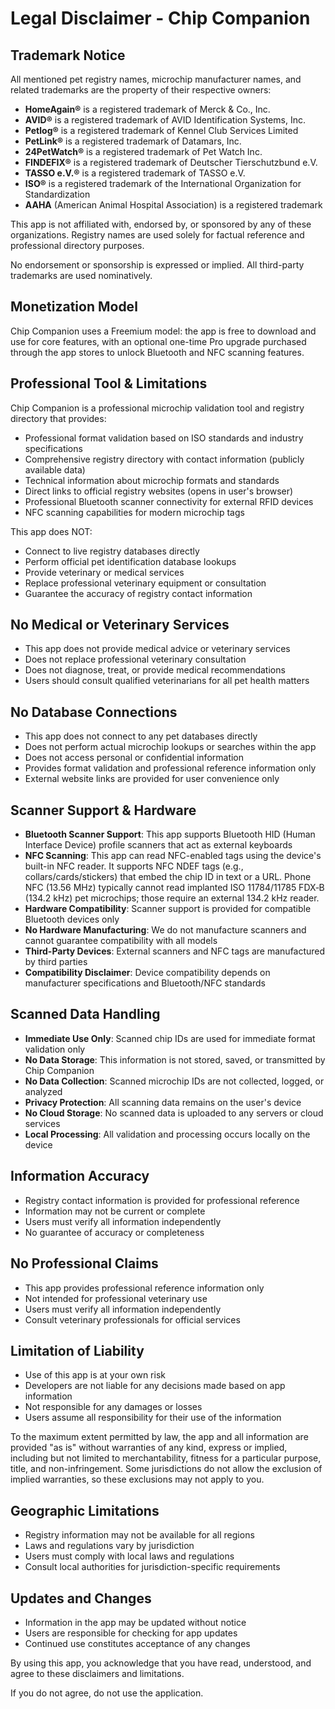 # Legal Disclaimer - Chip Companion

## Trademark Notice

All mentioned pet registry names, microchip manufacturer names, and related trademarks are the property of their respective owners:

- **HomeAgain®** is a registered trademark of Merck & Co., Inc.
- **AVID®** is a registered trademark of AVID Identification Systems, Inc.
- **Petlog®** is a registered trademark of Kennel Club Services Limited
- **PetLink®** is a registered trademark of Datamars, Inc.
- **24PetWatch®** is a registered trademark of Pet Watch Inc.
- **FINDEFIX®** is a registered trademark of Deutscher Tierschutzbund e.V.
- **TASSO e.V.®** is a registered trademark of TASSO e.V.
- **ISO®** is a registered trademark of the International Organization for Standardization
- **AAHA** (American Animal Hospital Association) is a registered trademark

This app is not affiliated with, endorsed by, or sponsored by any of these organizations. Registry names are used solely for factual reference and professional directory purposes.

No endorsement or sponsorship is expressed or implied. All third-party trademarks are used nominatively.

## Monetization Model

Chip Companion uses a Freemium model: the app is free to download and use for core features, with an optional one-time Pro upgrade purchased through the app stores to unlock Bluetooth and NFC scanning features.

## Professional Tool & Limitations

Chip Companion is a professional microchip validation tool and registry directory that provides:

- Professional format validation based on ISO standards and industry specifications
- Comprehensive registry directory with contact information (publicly available data)
- Technical information about microchip formats and standards
- Direct links to official registry websites (opens in user's browser)
- Professional Bluetooth scanner connectivity for external RFID devices
- NFC scanning capabilities for modern microchip tags

This app does NOT:

- Connect to live registry databases directly
- Perform official pet identification database lookups
- Provide veterinary or medical services
- Replace professional veterinary equipment or consultation
- Guarantee the accuracy of registry contact information

## No Medical or Veterinary Services

- This app does not provide medical advice or veterinary services
- Does not replace professional veterinary consultation
- Does not diagnose, treat, or provide medical recommendations
- Users should consult qualified veterinarians for all pet health matters

## No Database Connections

- This app does not connect to any pet databases directly
- Does not perform actual microchip lookups or searches within the app
- Does not access personal or confidential information
- Provides format validation and professional reference information only
- External website links are provided for user convenience only

## Scanner Support & Hardware

- **Bluetooth Scanner Support**: This app supports Bluetooth HID (Human Interface Device) profile scanners that act as external keyboards
- **NFC Scanning**: This app can read NFC-enabled tags using the device's built-in NFC reader. It supports NFC NDEF tags (e.g., collars/cards/stickers) that embed the chip ID in text or a URL. Phone NFC (13.56 MHz) typically cannot read implanted ISO 11784/11785 FDX‑B (134.2 kHz) pet microchips; those require an external 134.2 kHz reader.
- **Hardware Compatibility**: Scanner support is provided for compatible Bluetooth devices only
- **No Hardware Manufacturing**: We do not manufacture scanners and cannot guarantee compatibility with all models
- **Third-Party Devices**: External scanners and NFC tags are manufactured by third parties
- **Compatibility Disclaimer**: Device compatibility depends on manufacturer specifications and Bluetooth/NFC standards

## Scanned Data Handling

- **Immediate Use Only**: Scanned chip IDs are used for immediate format validation only
- **No Data Storage**: This information is not stored, saved, or transmitted by Chip Companion
- **No Data Collection**: Scanned microchip IDs are not collected, logged, or analyzed
- **Privacy Protection**: All scanning data remains on the user's device
- **No Cloud Storage**: No scanned data is uploaded to any servers or cloud services
- **Local Processing**: All validation and processing occurs locally on the device

## Information Accuracy

- Registry contact information is provided for professional reference
- Information may not be current or complete
- Users must verify all information independently
- No guarantee of accuracy or completeness

## No Professional Claims

- This app provides professional reference information only
- Not intended for professional veterinary use
- Users must verify all information independently
- Consult veterinary professionals for official services

## Limitation of Liability

- Use of this app is at your own risk
- Developers are not liable for any decisions made based on app information
- Not responsible for any damages or losses
- Users assume all responsibility for their use of the information

To the maximum extent permitted by law, the app and all information are provided "as is" without warranties of any kind, express or implied, including but not limited to merchantability, fitness for a particular purpose, title, and non-infringement. Some jurisdictions do not allow the exclusion of implied warranties, so these exclusions may not apply to you.

## Geographic Limitations

- Registry information may not be available for all regions
- Laws and regulations vary by jurisdiction
- Users must comply with local laws and regulations
- Consult local authorities for jurisdiction-specific requirements

## Updates and Changes

- Information in the app may be updated without notice
- Users are responsible for checking for app updates
- Continued use constitutes acceptance of any changes

By using this app, you acknowledge that you have read, understood, and agree to these disclaimers and limitations.

If you do not agree, do not use the application.
